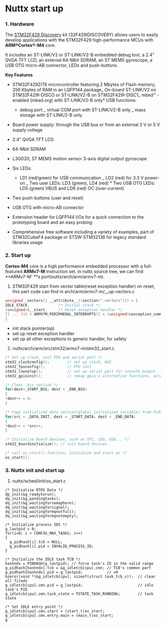 # Nuttx start up

### 1. Hardware

The [STM32F429 Discovery](http://www.st.com/content/st_com/en/products/evaluation-tools/product-evaluation-tools/mcu-eval-tools/stm32-mcu-eval-tools/stm32-mcu-discovery-kits/32f429idiscovery.html) kit \(32F429IDISCOVERY\) allows users to easily develop applications with the STM32F429 high-performance MCUs with **ARM®Cortex®-M4** core.

It includes an ST-LINK\/V2 or ST-LINK\/V2-B embedded debug tool, a 2.4" QVGA TFT LCD, an external 64-Mbit SDRAM, an ST MEMS gyroscope, a USB OTG micro-AB connector, LEDs and push-buttons.

**Key Features**

* STM32F429ZIT6 microcontroller featuring 2 Mbytes of Flash memory, 256 Kbytes of RAM in an LQFP144 package_ On-board ST-LINK\/V2 on STM32F429I-DISCO or ST-LINK\/V2-B on STM32F429I-DISC1_ mbed™ -enabled \(mbed.org\) with ST-LINK\/V2-B only\* USB functions:

  * debug port _ virtual COM port with ST-LINK\/V2-B only _ mass storage with ST-LINK\/2-B only

* Board power supply: through the USB bus or from an external 3 V or 5 V supply voltage

* 2.4" QVGA TFT LCD

* 64-Mbit SDRAM

* L3GD20, ST MEMS motion sensor 3-axis digital output gyroscope

* Six LEDs:

  * LD1 \(red\/green\) for USB communication _ LD2 \(red\) for 3.3 V power-on _ Two user LEDs: LD3 \(green\), LD4 \(red\) \* Two USB OTG LEDs: LD5 \(green\) VBUS and LD6 \(red\) OC \(over-current\)

* Two push-buttons \(user and reset\)

* USB OTG with micro-AB connector

* Extension header for LQFP144 I\/Os for a quick connection to the prototyping board and an easy probing

* Comprehensive free software including a variety of examples, part of STM32CubeF4 package or STSW-STM32138 for legacy standard libraries usage


### 2. Start up

**Cortex-M4** core is a high performance embedded processor with a full-featured **ARMv7-M** instruction set. in nuttx source tree, we can find **ARMv7-M' **s port\(nuttx\/arch\/arm\/armv7-m\).

1. STM32F429 start from vector table\(reset exception handler\) on reset, this part code can find in arch\/arm\/armv7-m\/\_\_up-vectors.c

  ```c
  unsigned _vectors[] __attribute__((section(".vertors"))) = {
  IDLE_STACK,             /* Initial stack */
  (unsigned)&__start,     /* Reset exception handler */
  [2 ... (15 + ARMV7M_PERIPHERAL_INTERRUPTS)] = (unsigned)&exception_common  /* all others point to genertic handler */
  } 
  ```

  * init stack pointer\(sp\)
  * set up reset exception handler
  * set up all other exceptions to generic handler, for safety

2. nuttx\/arch\/arm\/src\/stm32\/armv7-m\/stm32\_start.c

  ```c
  /* Set up clock, init FPU and serial port */
  stm32_clockconfig();        // set up clock, HSE
  stm32_fpuconfig();          // FPU init
  stm32_lowsetup();           // set up serial port for console output
  stm32_gpioinit();           // remap gpio's alternative functions, accoring to .confi

  /* Clear .bss section */
  for(dest=_START_BSS; dest < _END_BSS)
  {
  *dest++ = 0;
  }

  /* Copy initialized data section(global initialized variable) from FLASH to SRAM */
  for(src = _DATA_INIT, dest = _START_DATA; dest < _END_DATA)
  {
  *dest++ = *src++;
  }

  /* Initialize board devices, such as SPI, LED, USB... */
  stm32_boardinitialize(); // init board devices

  /* call os_start() function, initialize and start os */
  os_start();
  ```


### 3. Nuttx init and start up

1. nuttx\/sched\/init\/os\_start.c

  ```
  /* Initialize RTOS Data */
  dp_init(&g_readytorun);
  dq_init(&g_pendingtasks);
  dq_init(&g_waitingforsemaphore);
  dq_init(&g_waitingforsignal);
  dq_init(&g_waitingformqnotfull);
  dq_init(&g_waitingformqnotempty);

  /* Initialize process IDS */
  g_lastpid = 0;
  for(i=0; i < CONFIG_MAX_TASKS; i++)
  {
    g_pidhash[i].tcb = NULL;
    g_pidhash[i].pid = INVALID_PROCESS_ID;
  }

  /* Initialize the IDLE task TCB */
  hashndx = PIDHASH(g_lastpid); // force task's ID in the valid range
  g_pidhash[hashndx].tcb = &g_idletcb[cpu].cmn; // TCB's common part
  g_pidhash[hashndx].pid = g_lastpid;           // =0
  bzero((void *)&g_idletcb[cpu], sizeof(struct task_tcb_s));  // clear all fileds
  g_idletcb[cpu].cmn.pid = g_lastpid;                         // idle task's PID
  g_idletcb[cpu].cmn.task_state = TSTATE_TASK_RUNNING;        // task state

  /* Set IDLE entry point */
  g_idletcb[cpu].cmn.start = (start_t)os_start;
  g_idletcb[cpu].cmn.entry.main = (main_t)os_start;
  g
  ```


